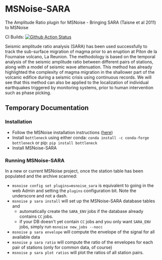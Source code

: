 # MSNoise-SARA
The Amplitude Ratio plugin for MSNoise - Bringing SARA (Taisne et al 2011) to MSNoise

CI Builds: [![Github Action Status](https://github.com/ThomasLecocq/msnoise-sara/actions/workflows/test_full.yml/badge.svg)](https://github.com/ThomasLecocq/msnoise-sara/actions)

Seismic amplitude ratio analysis (SARA) has been used successfully to
track the sub-surface migration of magma prior to an eruption at Piton de
la Fournaise volcano, La Reunion. The methodology is based on the temporal
analysis of the seismic amplitude ratio between different pairs of stations,
along with a model of seismic wave attenuation. This method has already
highlighted the complexity of magma migration in the shallower part of the
volcanic edifice during a seismic crisis using continuous records. We will
see that this method can also be applied to the localization of individual
earthquakes triggered by monitoring systems, prior to human intervention
such as phase picking.

## Temporary Documentation

### Installation
* Follow the MSNoise installation instructions ([here](http://msnoise.org/doc/installation.html))
* Install ``bottleneck`` using either conda: ``conda install -c conda-forge bottleneck`` or pip: ``pip install bottleneck``
* Install MSNoise-SARA

### Running MSNoise-SARA
In a new or current MSNoise project, once the station table has been populated and the archive scanned:

* ``msnoise config set plugins=msnoise_sara`` is equivalent to going in the web Admin and setting the ``plugins`` configuration bit. Note the underscore and not a dash.
* ``msnoise p sara install`` will set up the MSNoise-SARA database tables and
  * automatically create the `SARA_ENV` jobs if the database already contains `CC` jobs.
  * if your DB doesn't yet contain `CC` jobs and you only want `SARA_ENV` jobs, simply run ``msnoise new_jobs --nocc``
* ``msnoise p sara envelope`` will compute the envelope of the signal for all available data
* ``msnoise p sara ratio`` will compute the ratio of the envelopes for each pair of stations (only for common data, of course)
* ``msnoise p sara plot ratios`` will plot the ratios of all station pairs.
 